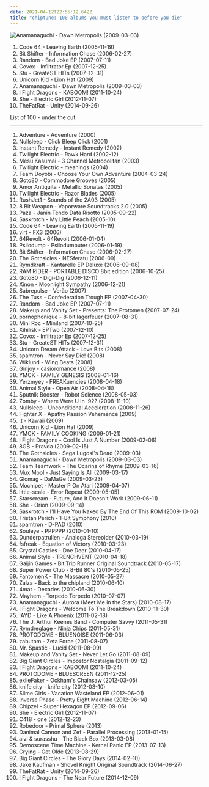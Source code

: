 ```yaml
---
date: 2021-04-12T22:55:12.642Z
title: "chiptune: 100 albums you must listen to before you die"
---
```

![Anamanaguchi - Dawn Metropolis (2009-03-03)](http://coverartarchive.org/release/d6e602eb-97e5-42ca-919b-37c2ea510bad/2060277808-500.jpg "Anamanaguchi - Dawn Metropolis (2009-03-03)")
<ol class="albums">
<li data-cover="http://coverartarchive.org/release/1125e80e-3871-43a8-8976-d7c4337bbb1a/3102450893-500.jpg" data-tags="electronic, electropop, 8bit, chiptune, wanttohearagain" role="button">Code 64 - Leaving Earth (2005-11-19)</li>
<li data-cover="http://coverartarchive.org/release/0944b888-0cda-4dba-9507-2211123bcb2c/4667208673-500.jpg" data-tags="chiptune" role="button">Bit Shifter - Information Chase (2006-02-27)</li>
<li data-cover="http://coverartarchive.org/release/729413e9-7262-4001-a291-356411148759/3667438205-500.jpg" data-tags="chiptune" role="button">Random - Bad Joke EP (2007-07-11)</li>
<li data-cover="https://img.discogs.com/Y8GAzSXf9V8qDO9YxasJ5nkpZ9k=/fit-in/600x600/filters:strip_icc():format(jpeg):mode_rgb():quality(90)/discogs-images/R-1857196-1248192102.jpeg.jpg" data-tags="electronic, chiptune, q" role="button">Covox - Infiltrator Ep (2007-12-25)</li>
<li data-cover="http://coverartarchive.org/release/717ad3d8-f8b3-4a6c-8a5e-4ab04fd63d31/27501129924-500.jpg" data-tags="8-bit, chiptune" role="button">Stu - GreateST HITs (2007-12-31)</li>
<li data-cover="http://coverartarchive.org/release/e17b5763-708e-4428-9f20-aeaee4a6b232/9551828343-500.jpg" data-tags="chiptune" role="button">Unicorn Kid - Lion Hat (2009)</li>
<li data-cover="http://coverartarchive.org/release/d6e602eb-97e5-42ca-919b-37c2ea510bad/2060277808-500.jpg" data-tags="chiptune, bitpop" role="button">Anamanaguchi - Dawn Metropolis (2009-03-03)</li>
<li data-cover="http://coverartarchive.org/release/7c639c90-ffa1-4372-88eb-5080d1ac87e0/13113750570-500.jpg" data-tags="chiptune, powerpop, electronic rock" role="button">I Fight Dragons - KABOOM! (2011-10-24)</li>
<li data-cover="http://coverartarchive.org/release/2655adca-29fa-455f-a5bb-deb530949382/6709738444-500.jpg" data-tags="electronic, chiptune, 8 out of 10" role="button">She - Electric Girl (2012-11-07)</li>
<li data-cover="http://coverartarchive.org/release/9c8c937f-eda5-4aae-9f66-de46481e1e21/8558749915-500.jpg" data-tags="electronic, dance, britpop, chiptune, german, glitch hop" role="button">TheFatRat - Unity (2014-09-26)</li>
</ol>
List of 100 - under the cut.
<!-- more -->

_________________

<ol class="albums">
<li data-cover="https://img.discogs.com/xrl908HrnGE024d0i6tY4ENgAAc=/fit-in/600x590/filters:strip_icc():format(jpeg):mode_rgb():quality(90)/discogs-images/R-6325097-1453830259-5215.jpeg.jpg" data-tags="progressive rock" role="button">
Adventure - Adventure (2000)
</li>
<li data-cover="http://coverartarchive.org/release/859874dd-b01f-4b74-af3a-c133383e3972/4586044903-500.jpg" data-tags="chiptune" role="button">
Nullsleep - Click Bleep Click (2001)
</li>
<li data-cover="http://coverartarchive.org/release/3818926b-9125-415c-802c-681945035cd6/18443745581-500.jpg" data-tags="electronic" role="button">
Instant Remedy - Instant Remedy (2002)
</li>
<li data-cover="https://img.discogs.com/2Pxp_krSPTJTwjUqMKc5w7HmA00=/fit-in/231x246/filters:strip_icc():format(jpeg):mode_rgb():quality(90)/discogs-images/R-220783-1397775503-2059.gif.jpg" data-tags="chiptune" role="button">
Twilight Electric - Rawk Hard (2002-12)
</li>
<li data-cover="http://coverartarchive.org/release/7c436370-f3e2-4614-b32f-8f49dd3f41bc/27281963184-500.jpg" data-tags="chiptune" role="button">
Mesu Kasumai - 3 Channel Metropolitan (2003)
</li>
<li data-cover="http://coverartarchive.org/release/88e9f696-1337-40d8-b8ae-47ba81f69341/4705502628-500.jpg" data-tags="chiptune" role="button">
Twilight Electric - meanings (2004)
</li>
<li data-cover="https://img.discogs.com/3c7sHM5CqO450p0yPOWuhdRV--g=/fit-in/113x111/filters:strip_icc():format(jpeg):mode_rgb():quality(90)/discogs-images/R-236214-1078975281.gif.jpg" data-tags="electronic, experimental, 8bit, abstract, idm, glitch, avant-garde, chiptune, post-pop" role="button">
Team Doyobi - Choose Your Own Adventure (2004-03-24)
</li>
<li data-cover="http://coverartarchive.org/release/deb73bd7-252c-4a29-9756-07b03997cd91/27858114220-500.jpg" data-tags="chiptune, c64" role="button">
Goto80 - Commodore Grooves (2005)
</li>
<li data-cover="http://coverartarchive.org/release/4c656efc-8861-44f2-86bd-aa81680bce0a/27499165997-500.jpg" data-tags="chiptune, free albums" role="button">
Amor Antiquita - Metallic Sonatas (2005)
</li>
<li data-cover="http://coverartarchive.org/release/69d4292a-c4ae-4b26-9ef0-909f9e0fbf96/4705501836-500.jpg" data-tags="chiptune" role="button">
Twilight Electric - Razor Blades (2005)
</li>
<li data-cover="http://coverartarchive.org/release/551bbf16-fe65-4792-8673-7be0b753d3df/4705545720-500.jpg" data-tags="chiptune" role="button">
RushJet1 - Sounds of the 2A03 (2005)
</li>
<li data-cover="http://coverartarchive.org/release/79875e8b-b97c-4a38-922e-70933ce0b076/5796842386-500.jpg" data-tags="c64, nintendisco" role="button">
8 Bit Weapon - Vaporware Soundtracks 2.0 (2005)
</li>
<li data-cover="https://img.discogs.com/7ir1ccC4cgZW5vd-9qXrVw0LdUI=/fit-in/300x294/filters:strip_icc():format(jpeg):mode_rgb():quality(90)/discogs-images/R-520779-1127012761.jpeg.jpg" data-tags="chiptune" role="button">
Paza - Janin Tendo Data Risotto (2005-09-22)
</li>
<li data-cover="https://img.discogs.com/nqN0iWqm3amSG3PzB0Eb8jVnSYk=/fit-in/342x342/filters:strip_icc():format(jpeg):mode_rgb():quality(90)/discogs-images/R-541257-1129322208.jpeg.jpg" data-tags="instrumental, 8-bit, chiptune, chiptunes, n01s3 n k0r3, merry works" role="button">
Saskrotch - My Little Peach (2005-10)
</li>
<li data-cover="http://coverartarchive.org/release/1125e80e-3871-43a8-8976-d7c4337bbb1a/3102450893-500.jpg" data-tags="electronic, electropop, 8bit, chiptune, wanttohearagain" role="button">
Code 64 - Leaving Earth (2005-11-19)
</li>
<li data-cover="http://coverartarchive.org/release/8bb48bf2-0997-4f30-b4cb-78f687b5f7d7/5590637502-500.jpg" data-tags="progressive metal, 8-bit, chiptune, chipmusic, free download, 8bitpeoples, vgm, chip metal, chip rock, progressive chiptune" role="button">
virt - FX3 (2006)
</li>
<li data-cover="http://coverartarchive.org/release/71aba6fc-4b2c-4e8c-884f-be218a436ce2/5538037815-500.jpg" data-tags="digital hardcore" role="button">
64Revolt - 64Revolt (2006-01-04)
</li>
<li data-cover="http://coverartarchive.org/release/4603ff8e-58f6-42b9-be0b-f62c8392817c/1945501223-500.jpg" data-tags="chiptune" role="button">
Psilodump - Psilodumputer (2006-01-19)
</li>
<li data-cover="http://coverartarchive.org/release/0944b888-0cda-4dba-9507-2211123bcb2c/4667208673-500.jpg" data-tags="chiptune" role="button">
Bit Shifter - Information Chase (2006-02-27)
</li>
<li data-cover="http://coverartarchive.org/release/3c428fe4-d8db-4a80-8fc3-290aa9ea6ca6/5929326396-500.jpg" data-tags="8-bit, chiptune, 8-bit goth" role="button">
The Gothsicles - NESferatu (2006-09)
</li>
<li data-cover="http://coverartarchive.org/release/46444264-9a4d-40d6-9c09-7f3fa4f5074f/6272625053-500.jpg" data-tags="chiptune" role="button">
Rymdkraft - Kantarelle EP Deluxe (2006-09-08)
</li>
<li data-cover="https://img.discogs.com/BfW3GDkXhaW8qmI5YohdBEBkl6o=/fit-in/600x602/filters:strip_icc():format(jpeg):mode_rgb():quality(90)/discogs-images/R-7641593-1599285184-2557.jpeg.jpg" data-tags="chiptune" role="button">
RAM RIDER - PORTABLE DISCO 8bit edition (2006-10-25)
</li>
<li data-cover="https://img.discogs.com/aRR8PlB4e76Yv1VvFmToH7FFpoQ=/fit-in/600x600/filters:strip_icc():format(jpeg):mode_rgb():quality(90)/discogs-images/R-850302-1482549429-4089.jpeg.jpg" data-tags="8bit, chiptune" role="button">
Goto80 - Digi-Dig (2006-12-11)
</li>
<li data-cover="http://coverartarchive.org/release/daa4fe20-d728-42e6-b0af-14b3789239dc/6437608028-500.jpg" data-tags="electronic, 8bit, chiptune" role="button">
Xinon - Moonlight Sympathy (2006-12-21)
</li>
<li data-cover="https://img.discogs.com/Ao_VkYGxRf6kTkSTfulCRIXKPxQ=/fit-in/600x600/filters:strip_icc():format(jpeg):mode_rgb():quality(90)/discogs-images/R-9865725-1487610737-3854.jpeg.jpg" data-tags="8-bit, chiptune, chipbreak" role="button">
Sabrepulse - Verão (2007)
</li>
<li data-cover="https://img.discogs.com/Ovkw3ys0Mewz8Wl8f5wI-NXogD0=/fit-in/596x519/filters:strip_icc():format(jpeg):mode_rgb():quality(90)/discogs-images/R-954911-1251098770.jpeg.jpg" data-tags="acid, electronic, analogue and digital" role="button">
The Tuss - Confederation Trough EP (2007-04-30)
</li>
<li data-cover="http://coverartarchive.org/release/729413e9-7262-4001-a291-356411148759/3667438205-500.jpg" data-tags="chiptune" role="button">
Random - Bad Joke EP (2007-07-11)
</li>
<li data-cover="http://coverartarchive.org/release/aff637a8-d11c-41cf-a0fb-321e7a949d45/27685193007-500.jpg" data-tags="electronic, 8-bit, chiptune" role="button">
Makeup and Vanity Set - Presents: The Protomen (2007-07-24)
</li>
<li data-cover="http://coverartarchive.org/release/77baaaf6-8128-400e-aee7-0e9a6ca79692/994831655-500.jpg" data-tags="8-bit" role="button">
pornophonique - 8-bit lagerfeuer (2007-08-31)
</li>
<li data-cover="http://coverartarchive.org/release/4ba96682-832b-4c11-83df-51d73da2dc45/1462842432-500.jpg" data-tags="8bit, chiptune" role="button">
Mini Roc - Miniland (2007-10-25)
</li>
<li data-cover="http://coverartarchive.org/release/2f60874f-778f-40f6-a769-8bd1f1c60beb/1111329342-500.jpg" data-tags="electronic, experimental, post-rock, techno, idm, chiptune, old-school, nes" role="button">
Xihilisk - EPTwo (2007-12-10)
</li>
<li data-cover="https://img.discogs.com/Y8GAzSXf9V8qDO9YxasJ5nkpZ9k=/fit-in/600x600/filters:strip_icc():format(jpeg):mode_rgb():quality(90)/discogs-images/R-1857196-1248192102.jpeg.jpg" data-tags="electronic, chiptune, q" role="button">
Covox - Infiltrator Ep (2007-12-25)
</li>
<li data-cover="http://coverartarchive.org/release/717ad3d8-f8b3-4a6c-8a5e-4ab04fd63d31/27501129924-500.jpg" data-tags="8-bit, chiptune" role="button">
Stu - GreateST HITs (2007-12-31)
</li>
<li data-cover="http://coverartarchive.org/release/e5890e73-cf86-42c6-8cdb-a213e4239733/16149626001-500.jpg" data-tags="8-bit, chiptune" role="button">
Unicorn Dream Attack - Love Bits (2008)
</li>
<li data-cover="https://img.discogs.com/k5cjajImifWAbrZFZLfK0T7QgP4=/fit-in/400x400/filters:strip_icc():format(jpeg):mode_rgb():quality(90)/discogs-images/R-1752382-1241054224.jpeg.jpg" data-tags="electronic, 8bit, 8-bit, chiptune, capcom, megaman, chrono trigger" role="button">
spamtron - Never Say Die! (2008)
</li>
<li data-cover="http://coverartarchive.org/release/10c93525-b0d1-47cc-80ce-e459d056bb85/5897399747-500.jpg" data-tags="dance, chiptune, gameboy, lsdj, nanoloop, lsdj nanoloop chiptune" role="button">
Wiklund - Wing Beats (2008)
</li>
<li data-cover="http://coverartarchive.org/release/985187e6-482c-4b54-a158-15a0cd38f9df/6510177665-500.jpg" data-tags="electronic, electronica, 8-bit, chiptune, 8 bit, free download" role="button">
Girljoy - casioromance (2008)
</li>
<li data-cover="http://coverartarchive.org/release/c361ccc6-446f-4b8b-b02b-8461ddfe82ac/8431621724-500.jpg" data-tags="8-bit" role="button">
YMCK - FAMILY GENESIS (2008-01-16)
</li>
<li data-cover="http://coverartarchive.org/release/878f95a1-ecc7-438e-aad9-aaf4be90653f/11291022040-500.jpg" data-tags="8bit, 8-bit, psychedelic, chiptune, 8 bit, micromusic, chiptunes, 8bitpeoples" role="button">
Yerzmyey - FREAKuencies (2008-04-18)
</li>
<li data-cover="http://coverartarchive.org/release/ac5b192a-0ccf-400c-9ebb-72678331a3ae/27499274391-500.jpg" data-tags="chiptune, one time my ipod wouldnt work for 8 months and i had this album on here and it was all i listened to" role="button">
Animal Style - Open Air (2008-04-18)
</li>
<li data-cover="https://img.discogs.com/55UBK6Rc1T5uRdiqzJ466ky0Ehc=/fit-in/359x359/filters:strip_icc():format(jpeg):mode_rgb():quality(90)/discogs-images/R-1359447-1231262811.png.jpg" data-tags="electro, 8-bit, robots" role="button">
Sputnik Booster - Robot Science (2008-05-03)
</li>
<li data-cover="http://coverartarchive.org/release/87adb95f-bfcc-49f5-b7a0-c73ff9512589/26666196769-500.jpg" data-tags="breakbeat, rave, jungle" role="button">
Zomby - Where Were U in '92? (2008-11-10)
</li>
<li data-cover="http://coverartarchive.org/release/b20863b4-0eb3-4065-9599-24248499ec3d/27066384557-500.jpg" data-tags="electronic, chiptune" role="button">
Nullsleep - Unconditional Acceleration (2008-11-26)
</li>
<li data-cover="https://img.discogs.com/DxoHp5m5PX1uKdTeQuvzzCSga6o=/fit-in/203x201/filters:strip_icc():format(jpeg):mode_rgb():quality(90)/discogs-images/R-12085172-1527987865-2797.png.jpg" data-tags="electronica, chiptune, gameboy, lsdj" role="button">
Fighter X - Apathy Passion Vehemence (2009)
</li>
<li data-cover="http://coverartarchive.org/release/24fbbb1c-da51-4bbc-bd71-bd8d90b55249/8362528885-500.jpg" data-tags="8bit, 8-bit, chiptune, 8 bit, chiprock, 8bit punk, intikrec" role="button">
:( - Kawaii (2009)
</li>
<li data-cover="http://coverartarchive.org/release/e17b5763-708e-4428-9f20-aeaee4a6b232/9551828343-500.jpg" data-tags="chiptune" role="button">
Unicorn Kid - Lion Hat (2009)
</li>
<li data-cover="http://coverartarchive.org/release/e68d3b13-7912-4919-8bf6-b10b5ce6b624/8431714991-500.jpg" data-tags="chiptune" role="button">
YMCK - FAMILY COOKING (2009-01-21)
</li>
<li data-cover="https://img.discogs.com/eBjlrPWpv-NLJ4p89IdNXafbUJ8=/fit-in/400x400/filters:strip_icc():format(jpeg):mode_rgb():quality(90)/discogs-images/R-2193238-1272728551.jpeg.jpg" data-tags="indie rock, chiptune, electronic rock, nes-rock" role="button">
I Fight Dragons - Cool Is Just A Number (2009-02-06)
</li>
<li data-cover="http://coverartarchive.org/release/ed562300-1963-49d4-8522-1746a6e8ab35/27499080485-500.jpg" data-tags="free, chiptune" role="button">
8GB - Pravda (2009-02-15)
</li>
<li data-cover="http://coverartarchive.org/release/881dabd1-0bb3-4cce-a726-feb57f1ac25b/5810021701-500.jpg" data-tags="electronica, 8-bit, chiptune, 8-bit gothic, henry hacksaw ep" role="button">
The Gothsicles - Sega Lugosi's Dead (2009-03)
</li>
<li data-cover="http://coverartarchive.org/release/d6e602eb-97e5-42ca-919b-37c2ea510bad/2060277808-500.jpg" data-tags="chiptune, bitpop" role="button">
Anamanaguchi - Dawn Metropolis (2009-03-03)
</li>
<li data-cover="http://coverartarchive.org/release/4d19db8d-9a9f-4748-89e3-ef3b67854901/8667655941-500.jpg" data-tags="mashup" role="button">
Team Teamwork - The Ocarina of Rhyme (2009-03-16)
</li>
<li data-cover="https://img.discogs.com/cYpGcNe9MUWnpo4ekmBlexKtxuY=/fit-in/600x600/filters:strip_icc():format(jpeg):mode_rgb():quality(90)/discogs-images/R-2089914-1263406908.jpeg.jpg" data-tags="electronic" role="button">
Mux Mool - Just Saying Is All (2009-03-17)
</li>
<li data-cover="http://coverartarchive.org/release/2ea0f215-d954-4b92-80eb-f42befed74c4/3886922399-500.jpg" data-tags="8-bit, chiptune" role="button">
Glomag - DaMaGe (2009-03-23)
</li>
<li data-cover="https://img.discogs.com/E7HbiIcq2lHpFJhiR58bw7I8Wz0=/fit-in/600x600/filters:strip_icc():format(jpeg):mode_rgb():quality(90)/discogs-images/R-1974041-1279148448.jpeg.jpg" data-tags="idm" role="button">
Mochipet - Master P On Atari (2009-04-07)
</li>
<li data-cover="https://img.discogs.com/OAPHM-bBqDh2f3CmrM5EBKS6uQQ=/fit-in/600x600/filters:strip_icc():format(jpeg):mode_rgb():quality(90)/discogs-images/R-9266997-1477658830-6045.jpeg.jpg" data-tags="electronica, techno, 8-bit, idm, chiptune, chiptronica" role="button">
little-scale - Error Repeat (2009-05-05)
</li>
<li data-cover="http://coverartarchive.org/release/7166e75d-e44a-4e23-8f09-81c4449d1baf/1212200476-500.jpg" data-tags="8bitpeoples" role="button">
Starscream - Future, And It Doesn't Work (2009-06-11)
</li>
<li data-cover="http://coverartarchive.org/release/6f5b2341-22e2-41f1-943c-fd5ec913b021/6709656786-500.jpg" data-tags="electronic" role="button">
She - Orion (2009-09-14)
</li>
<li data-cover="http://coverartarchive.org/release/18137fed-0882-312d-bb9e-a4813f7bdcd5/27501090795-500.jpg" data-tags="title is declarative" role="button">
Saskrotch - I'll Have You Naked By The End Of This ROM (2009-10-02)
</li>
<li data-cover="http://coverartarchive.org/release/7ef8cf73-e791-4029-8718-20e4a666121a/4153404917-500.jpg" data-tags="chiptune" role="button">
Tristan Perich - 1-Bit Symphony (2010)
</li>
<li data-cover="https://img.discogs.com/gwKl9qhzA10jVBozp1RrZtpuhlo=/fit-in/600x600/filters:strip_icc():format(jpeg):mode_rgb():quality(90)/discogs-images/R-10662773-1501939211-4990.jpeg.jpg" data-tags="electronic, 8bit, 8-bit, chiptune, albums i got because of the album art" role="button">
spamtron - D-PAD (2010)
</li>
<li data-cover="http://coverartarchive.org/release/2c2ca9a9-137d-4bc7-8856-b2039524585d/838068991-500.jpg" data-tags="chiptune, video game music" role="button">
Souleye - PPPPPP (2010-01-10)
</li>
<li data-cover="https://img.discogs.com/fqhex66iwX6AZq9KDtFCsQK_84A=/fit-in/500x500/filters:strip_icc():format(jpeg):mode_rgb():quality(90)/discogs-images/R-15760721-1597296597-6030.jpeg.jpg" data-tags="swedish, chiptune, dunderpatrullen" role="button">
Dunderpatrullen - Analoga Stereoider (2010-03-19)
</li>
<li data-cover="https://via.placeholder.com/450" data-tags="instrumental, chiptune" role="button">
fsfreak - Equation of Victory (2010-03-23)
</li>
<li data-cover="http://coverartarchive.org/release/ad8e8b94-e0c7-4ba7-b6ee-0aad660bb8c6/24309015540-500.jpg" data-tags="noise, electronic, electronica, chiptune" role="button">
Crystal Castles - Doe Deer (2010-04-17)
</li>
<li data-cover="https://img.discogs.com/JypwYixj518RFo4JT73NiY8ihIQ=/fit-in/246x246/filters:strip_icc():format(jpeg):mode_rgb():quality(90)/discogs-images/R-2354961-1414633334-7394.jpeg.jpg" data-tags="chiptune" role="button">
Animal Style - TRENCHVENT (2010-04-18)
</li>
<li data-cover="http://coverartarchive.org/release/200222f4-51bf-4165-ab43-6bff4ef9dc1b/1821889338-500.jpg" data-tags="electronic, soundtrack, chiptune" role="button">
Gaijin Games - Bit.Trip Runner Original Soundtrack (2010-05-17)
</li>
<li data-cover="http://coverartarchive.org/release/e025b157-935a-4e7f-b5cd-113910eb67c7/9458431100-500.jpg" data-tags="instrumental, cover, chiptune" role="button">
Super Power Club - 8-Bit 80's (2010-05-25)
</li>
<li data-cover="http://coverartarchive.org/release/c5339abd-e704-465b-9d8f-f455dd6c0a3f/1838203603-500.jpg" data-tags="chiptune" role="button">
FantomenK - The Massacre (2010-05-27)
</li>
<li data-cover="http://coverartarchive.org/release/65aaf598-b452-4e9b-88db-340cba1e527b/5897170138-500.jpg" data-tags="chiptune" role="button">
Zalza - Back to the chipland (2010-06-10)
</li>
<li data-cover="http://coverartarchive.org/release/aed93e20-3604-4088-8aae-b65bdc248dc9/2490017644-500.jpg" data-tags="chiptune" role="button">
4mat - Decades (2010-06-30)
</li>
<li data-cover="http://coverartarchive.org/release/c847e3c0-747a-48f3-91d2-26aa6bec0d34/19205019149-500.jpg" data-tags="techno, trve kvlt" role="button">
Mayhem - Torpedo Torpedo (2010-07-07)
</li>
<li data-cover="http://coverartarchive.org/release/292f1d2d-4814-32b1-af60-8c8ccb7b2f7d/4735425347-500.jpg" data-tags="chiptune" role="button">
Anamanaguchi - Aurora (Meet Me in the Stars) (2010-08-17)
</li>
<li data-cover="http://coverartarchive.org/release/d40b27b4-0414-4f4f-ac1c-592a30b4225e/2603102123-500.jpg" data-tags="pop, alternative rock, chiptune, electronic rock" role="button">
I Fight Dragons - Welcome To The Breakdown (2010-11-30)
</li>
<li data-cover="http://coverartarchive.org/release/470133b2-68dd-4347-a244-77f0cddafa38/22215179590-500.jpg" data-tags="chiptune" role="button">
IAYD - Like A Phoenix (2011-02-18)
</li>
<li data-cover="http://coverartarchive.org/release/06410aa9-929f-4cc1-a8b6-3d3957169b05/12166878635-500.jpg" data-tags="electronic, chiptune, 8bitpeoples, aoty2011" role="button">
The J. Arthur Keenes Band - Computer Savvy (2011-05-31)
</li>
<li data-cover="http://coverartarchive.org/release/48d598ce-029f-4e9e-b5a7-ff605193832c/5337333784-500.jpg" data-tags="electronic, chiptune" role="button">
Rymdreglage - Ninja Chips (2011-05-31)
</li>
<li data-cover="http://coverartarchive.org/release/fae2ffe3-c4b8-4408-a3ee-5f43e8caf81c/4697301592-500.jpg" data-tags="chiptune" role="button">
PROTODOME - BLUENOISE (2011-06-03)
</li>
<li data-cover="http://coverartarchive.org/release/93929ade-48d1-4339-b6b3-2dda7478d083/6624722304-500.jpg" data-tags="chiptune" role="button">
zabutom - Zeta Force (2011-08-07)
</li>
<li data-cover="http://coverartarchive.org/release/5741ac20-c63c-4e93-9d82-c5562e84bef4/27500932566-500.jpg" data-tags="chiptune, 8bitpeoples" role="button">
Mr. Spastic - Lucid (2011-08-09)
</li>
<li data-cover="http://coverartarchive.org/release/cd2a8885-8c45-4248-b795-75ce8cbda5e0/7652239047-500.jpg" data-tags="chiptune" role="button">
Makeup and Vanity Set - Never Let Go (2011-08-09)
</li>
<li data-cover="http://coverartarchive.org/release/1fca4a81-875f-4a35-8bb5-3eee591485b8/867793055-500.jpg" data-tags="electronic, dubstep, chiptune, video game music, oc remix, video game remixes, overclocked remix" role="button">
Big Giant Circles - Impostor Nostalgia (2011-09-12)
</li>
<li data-cover="http://coverartarchive.org/release/7c639c90-ffa1-4372-88eb-5080d1ac87e0/13113750570-500.jpg" data-tags="chiptune, powerpop, electronic rock" role="button">
I Fight Dragons - KABOOM! (2011-10-24)
</li>
<li data-cover="http://coverartarchive.org/release/d99476a9-6b90-46cd-ae63-225aa6059870/4776298446-500.jpg" data-tags="chiptune" role="button">
PROTODOME - BLUESCREEN (2011-12-25)
</li>
<li data-cover="https://img.discogs.com/VZDXvwFaWfVvDQQufp5kAB-RIoc=/fit-in/230x246/filters:strip_icc():format(jpeg):mode_rgb():quality(90)/discogs-images/R-3455444-1414685707-6252.jpeg.jpg" data-tags="chiptune" role="button">
exileFaker - Ockham's Chainsaw (2012-03-05)
</li>
<li data-cover="http://coverartarchive.org/release/9228d3ab-1cb2-471f-a9a4-f98a2b99b272/1343350842-500.jpg" data-tags="chiptune, 8bitpeoples" role="button">
knife city - knife city (2012-03-10)
</li>
<li data-cover="http://coverartarchive.org/release/a878472e-62de-4096-bc75-c2307c9a2094/17146048573-500.jpg" data-tags="chiptune" role="button">
Slime Girls - Vacation Wasteland EP (2012-06-01)
</li>
<li data-cover="http://coverartarchive.org/release/a8235021-5668-40cc-81cb-ee130f0ebcfd/1443181896-500.jpg" data-tags="8-bit, chiptune" role="button">
Inverse Phase - Pretty Eight Machine (2012-06-14)
</li>
<li data-cover="http://coverartarchive.org/release/af59d6c4-60c5-4779-a1b0-9e3d5ec4dfc5/1942434869-500.jpg" data-tags="soundtrack, electronic, chiptune" role="button">
Chipzel - Super Hexagon EP (2012-09-06)
</li>
<li data-cover="http://coverartarchive.org/release/2655adca-29fa-455f-a5bb-deb530949382/6709738444-500.jpg" data-tags="electronic, chiptune, 8 out of 10" role="button">
She - Electric Girl (2012-11-07)
</li>
<li data-cover="http://coverartarchive.org/release/4e96b7ab-5c13-43b3-b456-13386515b600/2902529958-500.jpg" data-tags="soundtrack, electronic, electronica, indie, instrumental, alternative, ambient, idm, orchestral, germany, chiptune, german, relax, rico, minecraft, trabajo, pacefull, mojang" role="button">
C418 - one (2012-12-23)
</li>
<li data-cover="http://coverartarchive.org/release/52e0a48a-cfae-4814-9ba0-0ad7f5ecbeb1/4730535323-500.jpg" data-tags="post-punk, blues, shoegaze, avant-garde, chiptune, drone, psychedelic rock,  industrial" role="button">
Robedoor - Primal Sphere (2013)
</li>
<li data-cover="http://coverartarchive.org/release/0b3feb91-7525-490d-9da8-a8c31b7385c4/3586230408-500.jpg" data-tags="chiptune" role="button">
Danimal Cannon and Zef - Parallel Processing (2013-01-15)
</li>
<li data-cover="http://coverartarchive.org/release/75fbf841-e3da-4f88-bba9-70fb4ae0d19c/3530307104-500.jpg" data-tags="chiptune, digital fusion" role="button">
aivi & surasshu - The Black Box (2013-03-08)
</li>
<li data-cover="http://coverartarchive.org/release/c9ee3874-657d-41cc-bd65-5d7433285337/4800404459-500.jpg" data-tags="chiptune" role="button">
Demoscene Time Machine - Kernel Panic EP (2013-07-13)
</li>
<li data-cover="http://coverartarchive.org/release/ac18375c-26b8-4ab0-9c53-c7928e8ba90e/7212996100-500.jpg" data-tags="8-bit, chiptune, dorito-core" role="button">
Crying - Get Olde (2013-08-29)
</li>
<li data-cover="http://coverartarchive.org/release/c39dfb4f-ec8c-4c67-8785-1078c5e4eabe/8915789125-500.jpg" data-tags="instrumental, chiptune" role="button">
Big Giant Circles - The Glory Days (2014-02-10)
</li>
<li data-cover="http://coverartarchive.org/release/0b0b21a0-457e-4c22-80e5-550df3869aed/7645162716-500.jpg" data-tags="chiptune" role="button">
Jake Kaufman - Shovel Knight Original Soundtrack (2014-06-27)
</li>
<li data-cover="http://coverartarchive.org/release/9c8c937f-eda5-4aae-9f66-de46481e1e21/8558749915-500.jpg" data-tags="electronic, dance, britpop, chiptune, german, glitch hop" role="button">
TheFatRat - Unity (2014-09-26)
</li>
<li data-cover="http://coverartarchive.org/release/7289fed4-1518-4eff-8f1f-700e3e58ea05/11655664237-500.jpg" data-tags="power pop, 8-bit, chiptune, pop punk, nerd rock" role="button">
I Fight Dragons - The Near Future (2014-12-09)
</li>
</ol>
